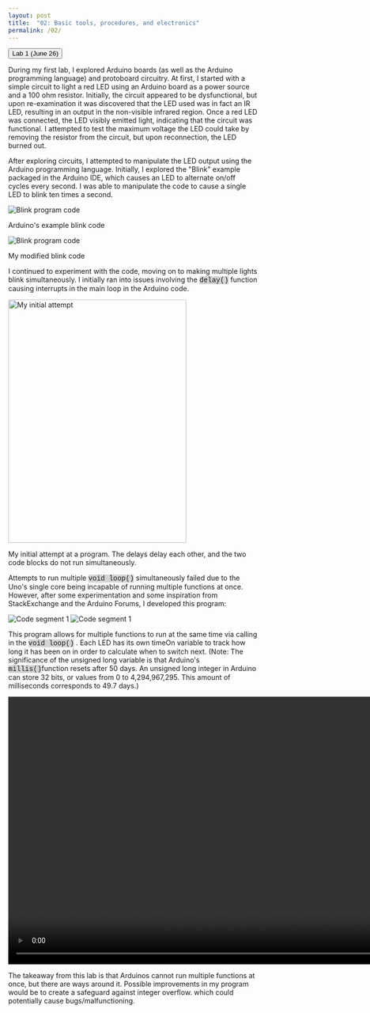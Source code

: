 ```yaml
---
layout: post
title:  "02: Basic tools, procedures, and electronics"
permalink: /02/
---
```


<button class="collapsible">Lab 1 (June 26)</button> <div markdown="1" class="content">

During my first lab, I explored Arduino boards (as well as the Arduino programming language) and protoboard circuitry. At first, I started with a simple circuit to light a red LED using an Arduino board as a power source and a 100 ohm resistor. Initially, the circuit appeared to be dysfunctional, but upon re-examination it was discovered that the LED used was in fact an IR LED, resulting in an output in the non-visible infrared region. Once a red LED was connected, the LED visibly emitted light, indicating that the circuit was functional. I attempted to test the maximum voltage the LED could take by removing the resistor from the circuit, but upon reconnection, the LED burned out.

After exploring circuits, I attempted to manipulate the LED output using the Arduino programming language. Initially, I explored the "Blink" example packaged in the Arduino IDE, which causes an LED to alternate on/off cycles every second. I was able to manipulate the code to cause a single LED to blink ten times a second.

<img src="blink_arduino.png" alt="Blink program code">

Arduino's example blink code

<img src="ten_blink.png" alt="Blink program code">

My modified blink code

I continued to experiment with the code, moving on to making multiple lights blink simultaneously. I initially ran into issues involving the
<span markdown="1" style="background-color: lightgray; font-family:Courier New;">delay()</span>
function causing interrupts in the main loop in the Arduino code.

<img src="multiblink_one.png" alt="My initial attempt" style="height:492px; width:360px;">

My initial attempt at a program. The delays delay each other, and the two code blocks do not run simultaneously.

Attempts to run multiple
<span markdown="1" style="background-color: lightgray; font-family:Courier New;">void loop()</span>
simultaneously failed due to the Uno's single core being incapable of running multiple functions at once. However, after some experimentation and some inspiration from StackExchange and the Arduino Forums, I developed this program:

<img src="multiblink_one_s.png" alt="Code segment 1">
<img src="multiblink_two_s.png" alt="Code segment 1">

This program allows for multiple functions to run at the same time via calling in the
<span markdown="1" style="background-color: lightgray; font-family:Courier New;">void loop()</span>
. Each LED has its own timeOn variable to track how long it has been on in order to calculate when to switch next. (Note: The significance of the unsigned long variable is that Arduino's
<span markdown="1" style="background-color: lightgray; font-family:Courier New;">millis()</span>function resets after 50 days. An unsigned long integer in Arduino can store 32 bits, or values from 0 to 4,294,967,295. This amount of milliseconds corresponds to 49.7 days.)

<video width="955" height="541" controls>
	<source src="BLINK.MOV" type="video/mp4">
</video>

The takeaway from this lab is that Arduinos cannot run multiple functions at once, but there are ways around it. Possible improvements in my program would be to create a safeguard against integer overflow. which could potentially cause bugs/malfunctioning.

</div>

<script>

var coll = document.getElementsByClassName("collapsible");
var i;

for (i = 0; i < coll.length; i++) {
  coll[i].addEventListener("click", function() {
    this.classList.toggle("active");
    var content = this.nextElementSibling;
    if (content.style.display === "block") {
      content.style.display = "none";
    } else {
      content.style.display = "block";
    }
  });
}

</script>
